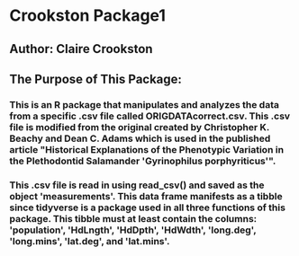 # Crookston Package1
## Author: Claire Crookston
## The Purpose of This Package:
### This is an R package that manipulates and analyzes the data from a specific .csv file called ORIGDATAcorrect.csv. This .csv file is modified from the original created by Christopher K. Beachy and Dean C. Adams which is used in the published article "Historical Explanations of the Phenotypic Variation in the Plethodontid Salamander 'Gyrinophilus porphyriticus'". 

### This .csv file is read in using read_csv() and saved as the object 'measurements'. This data frame manifests as a tibble since tidyverse is a package used in all three functions of this package. This tibble must at least contain the columns: 'population', 'HdLngth', 'HdDpth', 'HdWdth', 'long.deg', 'long.mins', 'lat.deg', and 'lat.mins'. 